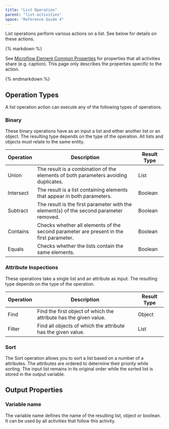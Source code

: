 ```yaml
---
title: "List Operation"
parent: "list-activities"
space: "Reference Guide 4"
---
```

List operations perform various actions on a list. See below for details on these actions.

<div class="alert alert-info">{% markdown %}

See [Microflow Element Common Properties](microflow-element-common-properties) for properties that all activities share (e.g. caption). This page only describes the properties specific to the action.

{% endmarkdown %}</div>

## Operation Types

A list operation action can execute any of the following types of operations.

### Binary

These binary operations have as an input a list and either another list or an object. The resulting type depends on the type of the operation. All lists and objects must relate to the same entity.

| Operation | Description | Result Type |
| --- | --- | --- |
| Union | The result is a combination of the elements of both parameters avoiding duplicates. | List |
| Intersect | The result is a list containing elements that appear in both parameters. | Boolean |
| Subtract | The result is the first parameter with the element(s) of the second parameter removed. | Boolean |
| Contains | Checks whether all elements of the second parameter are present in the first parameter. | Boolean |
| Equals | Checks whether the lists contain the same elements. | Boolean |

### Attribute Inspections

These operations take a single list and an attribute as input. The resulting type depends on the type of the operation.

| Operation | Description | Result Type |
| --- | --- | --- |
| Find | Find the first object of which the attribute has the given value. | Object |
| Filter | Find all objects of which the attribute has the given value. | List |

### Sort

The Sort operation allows you to sort a list based on a number of a attributes. The attributes are ordered to determine their priority while sorting. The input list remains in its original order while the sorted list is stored in the output variable.

## Output Properties

### Variable name

The variable name defines the name of the resulting list, object or boolean. It can be used by all activities that follow this activity.
